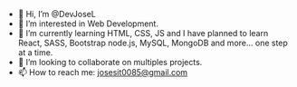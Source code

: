 - 👋 Hi, I’m @DevJoseL
- 👀 I’m interested in Web Development.
- 🌱 I’m currently learning HTML, CSS, JS and I have planned to learn React, SASS, Bootstrap node.js, MySQL, MongoDB and more... one step at a time.
- 💞️ I’m looking to collaborate on multiples projects.
- 📫 How to reach me: josesit0085@gmail.com

<!---
DevJoseL/DevJoseL is a ✨ special ✨ repository because its `README.md` (this file) appears on your GitHub profile.
You can click the Preview link to take a look at your changes.
--->
